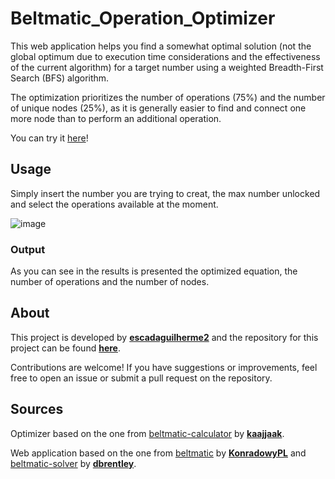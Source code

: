 # Beltmatic_Operation_Optimizer

This web application helps you find a somewhat optimal solution (not the global optimum due to execution time considerations and the effectiveness of the current algorithm) for a target number using a weighted Breadth-First Search (BFS) algorithm.

The optimization prioritizes the number of operations (75%) and the number of unique nodes (25%), as it is generally easier to find and connect one more node than to perform an additional operation.

You can try it [here]()!

## Usage

Simply insert the number you are trying to creat, the max number unlocked and select the operations available at the moment.

![image](https://github.com/escadaguilherme2/Beltmatic_Operation_Optimizer/assets/161480671/b59c3c45-7f00-4040-8d0b-adc8f862d90b)

### Output

As you can see in the results is presented the optimized equation, the number of operations and the number of nodes.

## About

This project is developed by [**escadaguilherme2**](https://github.com/escadaguilherme2) and the repository for this project can be found [**here**](https://github.com/escadaguilherme2/Beltmatic_Operation_Optimizer).

Contributions are welcome! If you have suggestions or improvements, feel free to open an issue or submit a pull request on the repository.

## Sources

Optimizer based on the one from [beltmatic-calculator](https://github.com/kaajjaak/beltmatic-calculator) by [**kaajjaak**](https://github.com/kaajjaak).

Web application based on the one from [beltmatic](https://github.com/KonradowyPL/beltmatic) by [**KonradowyPL**](https://github.com/KonradowyPL) and [beltmatic-solver](https://github.com/dbrentley/beltmatic-solver) by [**dbrentley**](https://github.com/dbrentley).

